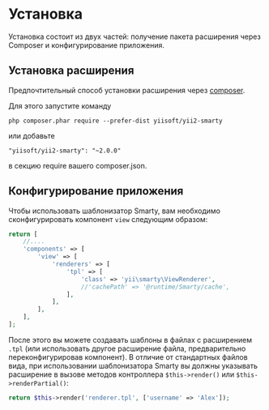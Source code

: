 Установка
=========

Установка состоит из двух частей: получение пакета расширения через Composer и конфигурирование приложения.

## Установка расширения

Предпочтительный способ установки расширения через [composer](http://getcomposer.org/download/).

Для этого запустите команду

```
php composer.phar require --prefer-dist yiisoft/yii2-smarty
```

или добавьте

```
"yiisoft/yii2-smarty": "~2.0.0"
```

в секцию require вашего composer.json.

## Конфигурирование приложения

Чтобы использовать шаблонизатор Smarty, вам необходимо сконфигурировать компонент `view` следующим образом:

```php
return [
    //....
    'components' => [
        'view' => [
            'renderers' => [
                'tpl' => [
                    'class' => 'yii\smarty\ViewRenderer',
                    //'cachePath' => '@runtime/Smarty/cache',
                ],
            ],
        ],
    ],
];
```

После этого вы можете создавать шаблоны в файлах с расширением `.tpl` (или использовать другое расширение файла, 
предварительно переконфигурировав компонент). В отличие от стандартных файлов вида, при использовании шаблонизатора 
Smarty вы должны указывать расширение в вызове методов контроллера `$this->render()` или `$this->renderPartial()`:

```php
return $this->render('renderer.tpl', ['username' => 'Alex']);
```
